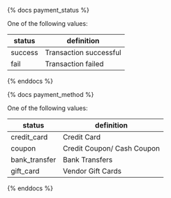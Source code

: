 {% docs payment_status %}

One of the following values: 

| status         | definition                                       |
|----------------|--------------------------------------------------|
| success        | Transaction successful                           |
| fail           | Transaction failed                               |

{% enddocs %}

{% docs payment_method %}
	
One of the following values: 

| status         | definition                                       |
|----------------|--------------------------------------------------|
| credit_card    | Credit Card                                      |
| coupon         | Credit Coupon/ Cash Coupon                       |
| bank_transfer  | Bank Transfers                                   |
| gift_card      | Vendor Gift Cards                                |

{% enddocs %}